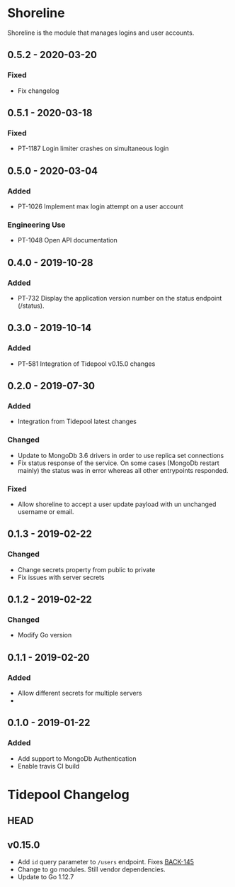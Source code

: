 # Shoreline

Shoreline is the module that manages logins and user accounts.

## 0.5.2 - 2020-03-20
### Fixed
- Fix changelog

## 0.5.1 - 2020-03-18
### Fixed
- PT-1187 Login limiter crashes on simultaneous login

## 0.5.0 - 2020-03-04
### Added
- PT-1026 Implement max login attempt on a user account
### Engineering Use
- PT-1048 Open API documentation

## 0.4.0 - 2019-10-28
### Added
- PT-732 Display the application version number on the status endpoint (/status).

## 0.3.0 - 2019-10-14
### Added
- PT-581 Integration of Tidepool v0.15.0 changes

## 0.2.0 - 2019-07-30
### Added
- Integration from Tidepool latest changes

### Changed
- Update to MongoDb 3.6 drivers in order to use replica set connections
- Fix status response of the service. On some cases (MongoDb restart mainly) the status was in error whereas all other entrypoints responded. 

### Fixed
- Allow shoreline to accept a user update payload with un unchanged username or email.

## 0.1.3 - 2019-02-22

### Changed
- Change secrets property from public to private 
- Fix issues with server secrets

## 0.1.2 - 2019-02-22

### Changed
- Modify Go version

## 0.1.1 - 2019-02-20

### Added
- Allow different secrets for multiple servers
- 

## 0.1.0 - 2019-01-22

### Added
- Add support to MongoDb Authentication
- Enable travis CI build 

# Tidepool Changelog
## HEAD

## v0.15.0

* Add `id` query parameter to `/users` endpoint. Fixes [BACK-145](https://tidepool.atlassian.net/browse/BACK-145)
* Change to go modules. Still vendor dependencies.
* Update to Go 1.12.7
